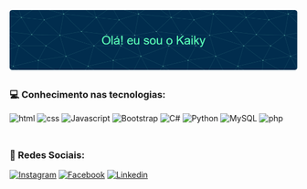 ![Header](./github-header-image.png)

##

### 💻 Conhecimento nas tecnologias:

<div>
    <img width="40" alt="html" src="https://cdn.jsdelivr.net/gh/devicons/devicon/icons/html5/html5-original.svg" />
    <img width="40" alt="css" src="https://cdn.jsdelivr.net/gh/devicons/devicon/icons/css3/css3-original.svg" />
    <img width="40" alt="Javascript" src="https://cdn.jsdelivr.net/gh/devicons/devicon/icons/javascript/javascript-original.svg" />
    <img width="40" alt="Bootstrap" src="https://cdn.jsdelivr.net/gh/devicons/devicon/icons/bootstrap/bootstrap-original.svg" />
    <img width="40" alt="C#" src="https://cdn.jsdelivr.net/gh/devicons/devicon/icons/csharp/csharp-original.svg" />
    <img width="40" alt="Python" src="https://cdn.jsdelivr.net/gh/devicons/devicon/icons/python/python-original.svg" />
    <img width="40" alt="MySQL" src="https://cdn.jsdelivr.net/gh/devicons/devicon/icons/mysql/mysql-original.svg" />      
    <img width="40" alt="php" src="https://cdn.jsdelivr.net/gh/devicons/devicon/icons/php/php-original.svg"/>     
</div>          

<br>

##
### 🤵 Redes Sociais:

[![Instagram](https://img.shields.io/badge/Instagram-E4405F?style=for-the-badge&logo=instagram&logoColor=white)](https://www.instagram.com/kaiky.hirai/)
[![Facebook](https://img.shields.io/badge/Facebook-1877F2?style=for-the-badge&logo=facebook&logoColor=white)](https://www.facebook.com/kaikyy.hirai/)
[![Linkedin](https://img.shields.io/badge/LinkedIn-0077B5?style=for-the-badge&logo=linkedin&logoColor=white)](https://www.linkedin.com/in/kaiky-hirai/)
